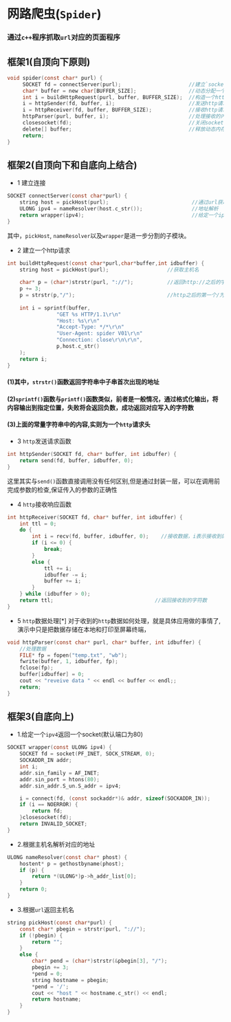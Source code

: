 # 网路爬虫(`Spider`)
### 通过`c++`程序抓取`url`对应的页面程序

##  框架1(自顶向下原则)
 ```C
 void spider(const char* purl) {
	  SOCKET fd = connectServer(purl);                      //建立`socket`连接
	  char* buffer = new char[BUFFER_SIZE];                 //动态分配一个缓冲区buffer大小
	  int i = buildHttpRequest(purl, buffer, BUFFER_SIZE);  //构造一个http请求
	  i = httpSender(fd, buffer, i);                        //发送http请求
	  i = httpReceiver(fd, buffer, BUFFER_SIZE);            //接收http请求
	  httpParser(purl, buffer, i);                          //处理接收的内容[*]
	  closesocket(fd);                                      //关闭socket
	  delete[] buffer;                                      //释放动态内存
	  return;
}
 ```
## 框架2(自顶向下和自底向上结合)
* 1 建立连接
```C
SOCKET connectServer(const char*purl) {
	string host = pickHost(purl);                           //通过url获取主机号
	ULONG ipv4 = nameResolver(host.c_str());                //地址解析
	return wrapper(ipv4);                                   //给定一个ipv4返回一个socket
}
```
其中，`pickHost`, `nameResolver`以及`wrapper`是进一步分割的子模块。
* 2 建立一个http请求
```C
int buildHttpRequest(const char*purl,char*buffer,int idbuffer) {
	string host = pickHost(purl);                   //获取主机名
  
	char* p = (char*)strstr(purl, "://");           //返回http://之后的字串
	p += 3;
	p = strstr(p,"/");                              //http之后的第一个/为请求的域名
  
	int i = sprintf(buffer,
				"GET %s HTTP/1.1\r\n"
				"Host: %s\r\n"
				"Accept-Type: */*\r\n"
				"User-Agent: spider V01\r\n"
				"Connection: close\r\n\r\n",
				p,host.c_str()
	);
	return i;
}
```
#### (1)其中，`strstr()`函数返回字符串中子串首次出现的地址
#### (2)`sprintf()`函数与`printf()`函数类似，前者是一般情况，通过格式化输出，将内容输出到指定位置，失败将会返回负数，成功返回对应写入的字符数
#### (3)上面的常量字符串中的内容,实则为一个`http`请求头
* 3 `http`发送请求函数
```C
int httpSender(SOCKET fd, char* buffer, int idbuffer) {
	return send(fd, buffer, idbuffer, 0);
}
```
这里其实与`send()`函数直接调用没有任何区别,但是通过封装一层，可以在调用前完成参数的检查,保证传入的参数的正确性
* 4 `http`接收响应函数
```C
int httpReceiver(SOCKET fd, char* buffer, int idbuffer) {
	int ttl = 0;
	do {
		int i = recv(fd, buffer, idbuffer, 0);    //接收数据，i表示接收到的字符数
		if (i <= 0) {
			break;
		}
		else {
			ttl += i;
			idbuffer -= i;
			buffer += i;
		}
	} while (idbuffer > 0);
	return ttl;                                 //返回接收到的字符数
}
```
* 5 `http`数据处理[*]
对于收到的`http`数据如何处理，就是具体应用做的事情了,演示中只是把数据存储在本地和打印至屏幕终端，
```C
void httpParser(const char* purl, char* buffer, int idbuffer) {
	//处理数据
	FILE* fp = fopen("temp.txt", "wb");
	fwrite(buffer, 1, idbuffer, fp);
	fclose(fp);
	buffer[idbuffer] = 0;
	cout << "reveive data " << endl << buffer << endl;;
	return;
}
```
## 框架3(自底向上)
* 1.给定一个`ipv4`返回一个socket(默认端口为80)
```C
SOCKET wrapper(const ULONG ipv4) {
	SOCKET fd = socket(PF_INET, SOCK_STREAM, 0);
	SOCKADDR_IN addr;
	int i;
	addr.sin_family = AF_INET;
	addr.sin_port = htons(80);
	addr.sin_addr.S_un.S_addr = ipv4;

	i = connect(fd, (const sockaddr*)& addr, sizeof(SOCKADDR_IN));
	if (i == NOERROR) {
		return fd;
	}closesocket(fd);
	return INVALID_SOCKET;
}
```
* 2.根据主机名解析对应的地址
```C
ULONG nameResolver(const char* phost) {
	hostent* p = gethostbyname(phost);
	if (p) {
		return *(ULONG*)p->h_addr_list[0];
	}
	return 0;
}
```
* 3.根据`url`返回主机名
```C
string pickHost(const char*purl) {
	const char* pbegin = strstr(purl, "://");
	if (!pbegin) {
		return "";
	}
	else {
		char* pend = (char*)strstr(&pbegin[3], "/");
		pbegin += 3;
		*pend = 0;
		string hostname = pbegin;
		*pend = '/';
		cout << "host " << hostname.c_str() << endl;
		return hostname;
	}
}
```
